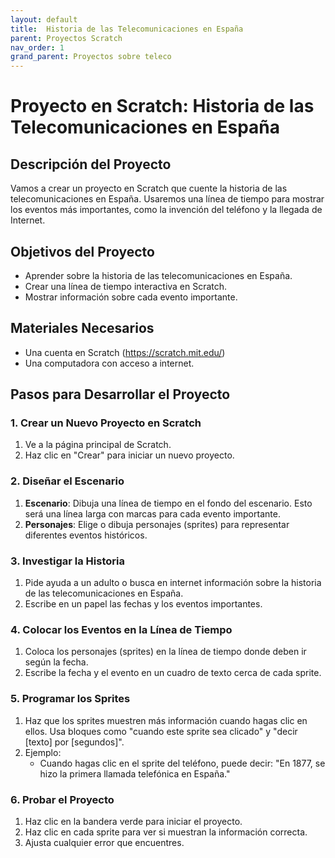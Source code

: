 ```yaml
---
layout: default
title:  Historia de las Telecomunicaciones en España
parent: Proyectos Scratch
nav_order: 1
grand_parent: Proyectos sobre teleco
---
```

# Proyecto en Scratch: Historia de las Telecomunicaciones en España

## Descripción del Proyecto
Vamos a crear un proyecto en Scratch que cuente la historia de las telecomunicaciones en España. Usaremos una línea de tiempo para mostrar los eventos más importantes, como la invención del teléfono y la llegada de Internet.

## Objetivos del Proyecto
- Aprender sobre la historia de las telecomunicaciones en España.
- Crear una línea de tiempo interactiva en Scratch.
- Mostrar información sobre cada evento importante.

## Materiales Necesarios
- Una cuenta en Scratch (https://scratch.mit.edu/)
- Una computadora con acceso a internet.

## Pasos para Desarrollar el Proyecto

### 1. Crear un Nuevo Proyecto en Scratch
1. Ve a la página principal de Scratch.
2. Haz clic en "Crear" para iniciar un nuevo proyecto.

### 2. Diseñar el Escenario
1. **Escenario**: Dibuja una línea de tiempo en el fondo del escenario. Esto será una línea larga con marcas para cada evento importante.
2. **Personajes**: Elige o dibuja personajes (sprites) para representar diferentes eventos históricos.

### 3. Investigar la Historia
1. Pide ayuda a un adulto o busca en internet información sobre la historia de las telecomunicaciones en España.
2. Escribe en un papel las fechas y los eventos importantes.

### 4. Colocar los Eventos en la Línea de Tiempo
1. Coloca los personajes (sprites) en la línea de tiempo donde deben ir según la fecha.
2. Escribe la fecha y el evento en un cuadro de texto cerca de cada sprite.

### 5. Programar los Sprites
1. Haz que los sprites muestren más información cuando hagas clic en ellos. Usa bloques como "cuando este sprite sea clicado" y "decir [texto] por [segundos]".
2. Ejemplo: 
   - Cuando hagas clic en el sprite del teléfono, puede decir: "En 1877, se hizo la primera llamada telefónica en España."

### 6. Probar el Proyecto
1. Haz clic en la bandera verde para iniciar el proyecto.
2. Haz clic en cada sprite para ver si muestran la información correcta.
3. Ajusta cualquier error que encuentres.
